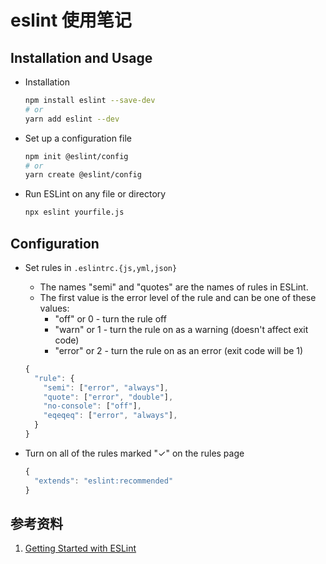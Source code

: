 # eslint 使用笔记

## Installation and Usage

- Installation

  ```sh
  npm install eslint --save-dev
  # or
  yarn add eslint --dev
  ```

- Set up a configuration file

  ```sh
  npm init @eslint/config
  # or
  yarn create @eslint/config
  ```

- Run ESLint on any file or directory

  ```sh
  npx eslint yourfile.js
  ```

## Configuration

- Set rules in `.eslintrc.{js,yml,json}`
  - The names "semi" and "quotes" are the names of rules in ESLint.
  - The first value is the error level of the rule and can be one of these values:
    - "off" or 0 - turn the rule off
    - "warn" or 1 - turn the rule on as a warning (doesn't affect exit code)
    - "error" or 2 - turn the rule on as an error (exit code will be 1)

  ```javascript
  {
    "rule": {
      "semi": ["error", "always"],
      "quote": ["error", "double"],
      "no-console": ["off"],
      "eqeqeq": ["error", "always"],
    }
  }
  ```

- Turn on all of the rules marked "✓" on the rules page

  ```javascript
  {
    "extends": "eslint:recommended"
  }
  ```

## 参考资料

1. [Getting Started with ESLint][1]

  [1]: https://eslint.org/docs/user-guide/getting-started
